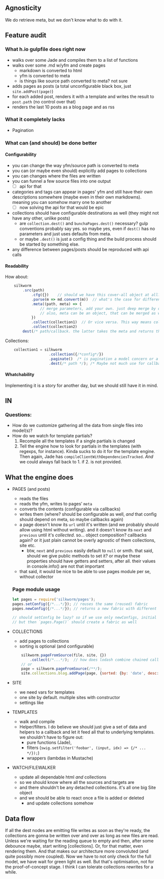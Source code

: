## Agnosticity

We do retrieve meta, but we don't know what to do with it.

## Feature audit

### What h.io gulpfile does right now
- walks over some Jade and compiles them to a list of functions
- walks over some .md w/yfm and create pages
    - markdown is converted to html
    - yfm is converted to meta
    - is things like source path converted to meta? not sure
- adds pages as posts (a total unconfigurable black box, just `site.addPost(page)`)
- for each added post, renders it with a template and writes the result to `post.path` (no control over that)
- renders the last 10 posts as a blog page and as rss

### What it completely lacks
- Pagination

### What can (and should) be done better

#### Configurability
- you can change the way yfm/source path is converted to meta
- you can (or maybe even should) explicitly add pages to collections
- you can changes where the files are written
- you can funnel a few source files into one output
    - [ ] api for that
- categories and tags can appear in pages' yfm and still have their own descriptions somewhere (maybe even in their own markdowns). meaning you can somehow marry one to another
    - [ ] now solving the api for that would be epic
- collections should have configurable destinations as well (they might not have any other, unlike posts)
    - are `collection.dest()` and `bunchaPages.dest()` necessary? gulp conventions probably say yes. so maybe yes, even if `dest()` has no parameters and just uses defaults from meta.
    - or maybe `.dest()` is just a config thing and the build process should be started by something else.
- any difference between pages/posts should be reproduced with api calls


#### Readability

How about:
```js
    silkworm
        .src(path)
            .cfg({})    // should we have this cover-all object at all? and shouldn't we have it earlier?
            .parse(m => md.convert(m))  // what's the case for different m/u parsers on different source paths?
            .meta((path, meta) => {
                // merge parameters, add your own. just deep merge by default
                // also, meta can be an object, that can be merged as well    
            })
            .collect(collection1)  // Or vice versa. This way means collections are already created, which might be ok.
            .collect(collection2)
        dest(/* path/callback. the latter takes the meta and returns the path */);
```

Collections:
```js
    collection1 = silkworm
                    .collection({/*config*/})
                    .paginate()  /* is pagination a model concern or a template concern? what would Jekyll do? */ 
                    .dest(/* path */); /* Maybe not much use for callback because there's no source meta with a path. Still we have to check if the dest. path is present for both pages and collections */
```

#### Whatchability

Implementing it is a story for another day, but we should still have it in mind.

## IN

### Questions:
- How do we customize gathering all the data from single files into model(s)?
- How do we watch for template partials?
    1. Recompile all the templates if a single partials is changed
    2. Tell the engine how to look for partials in the templates (with regexps, for instance). Kinda sucks to do it for the template engine. Then again, Jade has `compileClientWithDependenciesTracked`. _And_ we could always fall back to 1. if 2. is not provided.


## What the engine does
- PAGES (and posts)
    - reads the files
    - reads the yfm, writes to pages’ `meta`
    - converts the contents (configurable via callbacks)
    - writes them (where? should be configurable as well, _and_ that config should depend on meta, so maybe callbacks again)
    - a page doesn't know its `url` until it's written (and we probably should allow using html without writing). and it doesn't know its `next` and `previous` until it's _collected_. so... object composition? callbacks again? or it just plain cannot be overly agnostic of them collections, site etc.
        - btw, `next` and `previous` easily default to `null` or smth. that said, should we give public methods to set it? or maybe these properties should have getters and setters, after all. their values in console.info() are not that important
    - that said, it would be nice to be able to use pages module per se, without collector

    ### Page module usage
    ```js
    let pages = require('silkworm/pages');
    pages.setConfig({/*...*/}); // reuses the same (reused) fabric
    pages.newConfig({/*...*/}); // returns a new fabric with different settings

    // should setConfig be lazy? so if we use only newConfigs, initial fabric doesn't go unused
    // but then `pages.Page()` should create a fabric as well
    ```


- COLLECTIONS
    - add pages to collections
    - sorting is optional (and configurable)
    ```js
        silkworm.pageFromSource(file, site, {})
            .collect(/*...*/);  // how does lodash combine chained calls with modularity?
        // or
        page = silkworm.pageFromSource(/**/);
        site.collections.blog.addPage(page, {sorted: {by: 'date', desc: true}});
    ```

- SITE
    - we need vars for templates
    - one site by default. multiple sites with constructor
    - settings like

- TEMPLATES
    - walk and compile
    - Helper/filters. I do believe we should just give a set of data and helpers to a callback and let it feed all that to underlying templates. we shouldn't have to figure out:
        - pure functions (Jade),
        - filters (`swig.setFilter('foobar', (input, idx) => {/* ... */});`)
        - wrappers (lambdas in Mustache)

- WATCH/FILEWALKER
    - update all dependable html _and_ collections
    - so we should know where all the sources and targets are
    - and there shouldn't be any detached collections. it's all one big Site object
    - and we should be able to react once a file is added or deleted
        - and update collections somehow

## Data flow

If all the dest nodes are emitting file writes as soon as they're ready, the collections are gonna be written over and over as long as new files are read. Unless we're waiting for the reading queue to empty and then, after some debounce maybe, start writing [collections]. Or, for that matter, even rendering them.
And that makes our architecture more convoluted (and quite possibly more coupled). Now we have to not only check for the full model, we have wait for green light as well.
But that's optimisation, not for the proof-of-concept stage. I think I can tolerate collections rewrites for a while.
